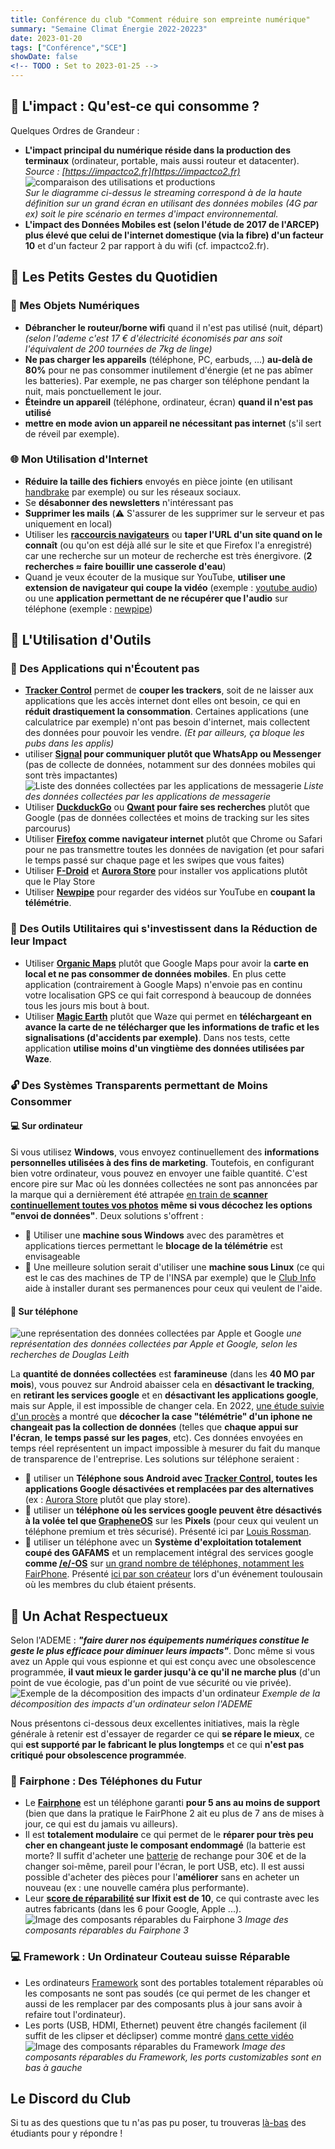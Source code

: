 ```yaml
---
title: Conférence du club "Comment réduire son empreinte numérique"
summary: "Semaine Climat Énergie 2022-20223"
date: 2023-01-20 
tags: ["Conférence","SCE"]
showDate: false
<!-- TODO : Set to 2023-01-25 -->
---
```

## 📰 L'impact : **Qu'est-ce qui consomme** ?
Quelques Ordres de Grandeur :
  - **L'impact principal du numérique réside dans la production des terminaux** (ordinateur, portable, mais aussi routeur et datacenter). *Source : [https://impactco2.fr](https://impactco2.fr)*
  ![comparaison des utilisations et productions](./comparatif.png)<br>
 *Sur le diagramme ci-dessus le streaming correspond à de la haute définition sur un grand écran en utilisant des données mobiles (4G par ex) soit le pire scénario en termes d'impact environnemental.*
  - **L'impact des Données Mobiles est (selon l'étude de 2017 de l'ARCEP) plus élevé que celui de l'internet domestique (via la fibre) d'un facteur 10** et d'un facteur 2 par rapport à du wifi (cf. impactco2.fr). 


## 🏡 Les **Petits Gestes du Quotidien**
### 🔌 Mes **Objets Numériques** 
  - **Débrancher le routeur/borne wifi** quand il n'est pas utilisé (nuit, départ) *(selon l'ademe c'est 17 € d'électricité économisés par ans soit l'équivalent de 200 tournées de 7kg de linge)*
  - **Ne pas charger les appareils** (téléphone, PC, earbuds, ...) **au-delà de 80%** pour ne pas consommer inutilement d'énergie (et ne pas abîmer les batteries). Par exemple, ne pas charger son téléphone pendant la nuit, mais ponctuellement le jour.
  - **Éteindre un appareil** (téléphone, ordinateur, écran) **quand il n'est pas utilisé**
  - **mettre en mode avion un appareil ne nécessitant pas internet** (s'il sert de réveil par exemple).

### 🌐 Mon **Utilisation d'Internet**
  - **Réduire la taille des fichiers** envoyés en pièce jointe (en utilisant [handbrake](https://handbrake.fr/downloads.php) par exemple) ou sur les réseaux sociaux.
  - Se **désabonner des newsletters** n'intéressant pas
  - **Supprimer les mails** (⚠️ S'assurer de les supprimer sur le serveur et pas uniquement en local)
  - Utiliser les **[raccourcis navigateurs](https://support.mozilla.org/fr/kb/marque-pages-firefox)** ou **taper l'URL d'un site quand on le connaît** (ou qu'on est déjà allé sur le site et que Firefox l'a enregistré) car une recherche sur un moteur de recherche est très énergivore. (**2 recherches ≈ faire bouillir une casserole d'eau**)
  - Quand je veux écouter de la musique sur YouTube, **utiliser une extension de navigateur qui coupe la vidéo** (exemple : [youtube audio](https://addons.mozilla.org/en-US/firefox/addon/youtube-audio/?utm_source=addons.mozilla.org&utm_medium=referral&utm_content=search)) ou une **application permettant de ne récupérer que l'audio** sur téléphone (exemple : [newpipe](https://f-droid.org/en/packages/org.schabi.newpipe/))

## 📲 L'**Utilisation d'Outils**

### 🔐 Des **Applications** qui n'**Écoutent pas**
- **[Tracker Control](https://f-droid.org/en/packages/net.kollnig.missioncontrol.fdroid/)** permet de **couper les trackers**, soit de ne laisser aux applications que les accès internet dont elles ont besoin, ce qui en **réduit drastiquement la consommation**. Certaines applications (une calculatrice par exemple) n'ont pas besoin d'internet, mais collectent des données pour pouvoir les vendre. *(Et par ailleurs, ça bloque les pubs dans les applis)*
- utiliser **[Signal](https://www.signal.org/) pour communiquer plutôt que WhatsApp ou Messenger** (pas de collecte de données, notamment sur des données mobiles qui sont très impactantes)
![Liste des données collectées par les applications de messagerie](https://external-content.duckduckgo.com/iu/?u=https%3A%2F%2Fi1.wp.com%2Fgadgets-africa.com%2Fwp-content%2Fuploads%2F2021%2F01%2FData-Linked-to-you-Collected-by-Apps.jpg%3Ffit%3D1585%252C1117%26ssl%3D1&f=1&nofb=1&ipt=fdd2a3a2c5de9edeba6f6db9f7e7ba1c0ffe67cf840ec42d60e27a44cf2f6781&ipo=images)
*Liste des données collectées par les applications de messagerie*
- Utiliser **[DuckduckGo](https://www.duckduckgo.com/)** ou **[Qwant](https://www.qwant.com/) pour faire ses recherches** plutôt que Google (pas de données collectées et moins de tracking sur les sites parcourus)
- Utiliser **[Firefox](https://www.mozilla.org/fr/firefox/new/) comme navigateur internet** plutôt que Chrome ou Safari pour ne pas transmettre toutes les données de navigation (et pour safari le temps passé sur chaque page et les swipes que vous faites)
- Utiliser **[F-Droid](https://f-droid.org/en/)** et **[Aurora Store](https://f-droid.org/en/packages/com.aurora.store/)** pour installer vos applications plutôt que le Play Store
- Utiliser **[Newpipe](https://f-droid.org/en/packages/org.schabi.newpipe/)** pour regarder des vidéos sur YouTube en **coupant la télémétrie**.

### 🌿 Des **Outils Utilitaires** qui s'**investissent dans la Réduction de leur Impact**
- Utiliser **[Organic Maps](https://f-droid.org/en/packages/app.organicmaps/)** plutôt que Google Maps pour avoir la **carte en local et ne pas consommer de données mobiles**. En plus cette application (contrairement à Google Maps) n'envoie pas en continu votre localisation GPS ce qui fait correspond à beaucoup de données tous les jours mis bout à bout.
- Utiliser **[Magic Earth](https://www.magicearth.com/)** plutôt que Waze qui permet en **téléchargeant en avance la carte de ne télécharger que les informations de trafic et les signalisations (d'accidents par exemple)**. Dans nos tests, cette application **utilise moins d'un vingtième des données utilisées par Waze**.


### 🔓️ Des Systèmes **Transparents** permettant de **Moins Consommer**

#### 💻️ Sur ordinateur
Si vous utilisez **Windows**, vous envoyez continuellement des **informations personnelles utilisées à des fins de marketing**. Toutefois, en configurant bien votre ordinateur, vous pouvez en envoyer une faible quantité. C'est encore pire sur Mac où les données collectées ne sont pas annoncées par la marque qui a dernièrement été attrapée [en train de **scanner continuellement toutes vos photos**](https://www.youtube.com/watch?v=6LfCJGSUcfk) **même si vous décochez les options "envoi de données"**. Deux solutions s'offrent :
  - 🥈 Utiliser une **machine sous Windows** avec des paramètres et applications tierces permettant le **blocage de la télémétrie** est envisageable
  - 🥇 Une meilleure solution serait d'utiliser une **machine sous Linux** (ce qui est le cas des machines de TP de l'INSA par exemple) que le [Club Info](https://discord.com/invite/9G8cWyK) aide à installer durant ses permanences pour ceux qui veulent de l'aide.

#### 📱 Sur téléphone
![une représentation des données collectées par Apple et Google](./Telemetry.png)
*une représentation des données collectées par Apple et Google, selon les recherches de Douglas Leith*


La **quantité de données collectées** est **faramineuse** (dans les **40 MO par mois**), vous pouvez sur Android abaisser cela en **désactivant le tracking**, en **retirant les services google** et en **désactivant les applications google**, mais sur Apple, il est impossible de changer cela. En 2022, [une étude suivie d'un procès](https://techcrunch.com/2022/11/14/apple-faces-new-lawsuit-over-its-data-collection-practices-in-first-party-apps-like-the-app-store/?guccounter=1&guce_referrer=aHR0cHM6Ly9kdWNrZHVja2dvLmNvbS8&guce_referrer_sig=AQAAALJXtVC304EmfEUlgkHR1wJGKmtzP8JWwswfvJZSzbxfI5uIZvITASi_kURd7iZGJ42xiZJFUeOY3V_iUWnahGIhBjPyFfn6UF_7IQNP_ATpSTdfZ3TEZozldhlHmUtxH26M26aWUJlu4OmyGNBZWhhZ0JJgO88fz_NGgInfxJ0I) a montré que **décocher la case "télémétrie" d'un iphone ne changeait pas la collection de données** (telles que **chaque appui sur l'écran**, **le temps passé sur les pages**, etc). Ces données envoyées en temps réel représentent un impact impossible à mesurer du fait du manque de transparence de l'entreprise. Les solutions sur téléphone seraient :
  - 🥉 utiliser un **Téléphone sous Android avec [Tracker Control](https://f-droid.org/en/packages/net.kollnig.missioncontrol.fdroid/), toutes les applications Google désactivées et remplacées par des alternatives** (ex : [Aurora Store](https://f-droid.org/en/packages/com.aurora.store/) plutôt que play store). 
  - 🥈 utiliser un **téléphone où les services google peuvent être désactivés à la volée tel que [GrapheneOS](https://grapheneos.org/)** sur les **Pixels** (pour ceux qui veulent un téléphone premium et très sécurisé). Présenté ici par [Louis Rossman](https://www.youtube.com/watch?v=yIZmUINSvQ4).
  - 🥈 utiliser un téléphone avec un **Système d'exploitation totalement coupé des GAFAMS** et un remplacement intégral des services google **comme [/e/-OS](https://murena.com/smartphones/)** sur [un grand nombre de téléphones, notamment les FairPhone](https://doc.e.foundation/devices). Présenté [ici par son créateur](https://www.youtube.com/watch?v=FwMm1phAFYE&t=34s) lors d'un événement toulousain où les membres du club étaient présents.


## 🎁 Un **Achat Respectueux**
Selon l'ADEME : ***"faire durer nos équipements numériques constitue le geste le plus efficace pour diminuer leurs impacts"***. Donc même si vous avez un Apple qui vous espionne et qui est conçu avec une obsolescence programmée, **il vaut mieux le garder jusqu'à ce qu'il ne marche plus** (d'un point de vue écologie, pas d'un point de vue sécurité ou vie privée).
![Exemple de la décomposition des impacts d'un ordinateur](https://external-content.duckduckgo.com/iu/?u=https%3A%2F%2Fwww.missionenergie.goodplanet.org%2Fuploads%2F2019%2F09%2Fnumerique-ordinateur-ges-600.jpg&f=1&nofb=1&ipt=2a3678ff33c8b7984ae501b5c2a899df41fb157b304b68a55c93d9672f572692&ipo=images)
*Exemple de la décomposition des impacts d'un ordinateur selon l'ADEME*

Nous présentons ci-dessous deux excellentes initiatives, mais la règle générale à retenir est d'essayer de regarder ce qui **se répare le mieux**, ce qui **est supporté par le fabricant le plus longtemps** et ce qui **n'est pas critiqué pour obsolescence programmée**.

### 📱 Fairphone : Des **Téléphones du Futur**
- Le **[Fairphone](https://www.fairphone.com/fr)** est un téléphone garanti **pour 5 ans au moins de support** (bien que dans la pratique le FairPhone 2 ait eu plus de 7 ans de mises à jour, ce qui est du jamais vu ailleurs).
- Il est **totalement modulaire** ce qui permet de le **réparer pour très peu cher en changeant juste le composant endommagé** (la batterie est morte? Il suffit d'acheter une [batterie](https://shop.fairphone.com/fr/fairphone-4-battery) de rechange pour 30€ et de la changer soi-même, pareil pour l'écran, le port USB, etc). Il est aussi possible d'acheter des pièces pour l'**améliorer** sans en acheter un nouveau (ex : une nouvelle caméra plus performante).
- Leur **[score de réparabilité](https://www.ifixit.com/News/55818/fairphone-4-teardown-if-only-apple-made-phones-like-this) sur Ifixit est de 10**, ce qui contraste avec les autres fabricants (dans les 6 pour Google, Apple ...).
![Image des composants réparables du Fairphone 3](https://external-content.duckduckgo.com/iu/?u=https%3A%2F%2Fwww.fairphone.com%2Fwp-content%2Fuploads%2F2020%2F10%2Fifixit-fairphone-repairability-3-plus-scaled.jpg&f=1&nofb=1&ipt=8a0b31113acd184e67897c22e6880be8d5c59c9a37aec0e79b941dc59d32b0a0&ipo=images)
*Image des composants réparables du Fairphone 3*

### 💻️ Framework : Un **Ordinateur Couteau suisse Réparable**
- Les ordinateurs [Framework](https://frame.work/fr/fr) sont des portables totalement réparables où les composants ne sont pas soudés (ce qui permet de les changer et aussi de les remplacer par des composants plus à jour sans avoir à refaire tout l'ordinateur).
- Les ports (USB, HDMI, Ethernet) peuvent être changés facilement (il suffit de les clipser et déclipser) comme montré [dans cette vidéo](https://youtu.be/lCO31iiZtHQ?t=481)
![Image des composants réparables du Framework](https://external-content.duckduckgo.com/iu/?u=https%3A%2F%2Fstatic.techspot.com%2Fimages%2Fproducts%2F2021%2Flaptops%2Forg%2F2021-07-22-product-3.jpg&f=1&nofb=1&ipt=e7b1997e2add30d75b962a90feb54529f968211b05c03dd9b51dca94a8690190&ipo=images)
*Image des composants réparables du Framework, les ports customizables sont en bas à gauche*


## Le Discord du Club
Si tu as des questions que tu n'as pas pu poser, tu trouveras [là-bas](https://discord.com/invite/9G8cWyK) des étudiants pour y répondre !


<!-- 
<div style="position: relative; padding-bottom: 79%; margin-bottom: 10%; height: 0; overflow: hidden;">
  <iframe class="pb-32" style="position: absolute; top: 0; left: 0; width: 100%; height: 100%; border:0;" src="https://www.youtube.com/embed/Vpi7Ad7ReOU?start=351s&end=402" />
</div> -->

